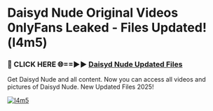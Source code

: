 # Daisyd Nude Original Videos 0nlyFans Leaked - Files Updated! (l4m5)

<h3>🔴 CLICK HERE 🌐==►► <a href="https://tinyurl.com/4mcuefdz" rel="nofollow">Daisyd Nude Updated Files</a></h3>

Get Daisyd Nude and all content. Now you can access all videos and pictures of Daisyd Nude. New Updated Files 2025!

[![l4m5](https://i.imgur.com/StAQSOY.gif)](https://tinyurl.com/4mcuefdz)
